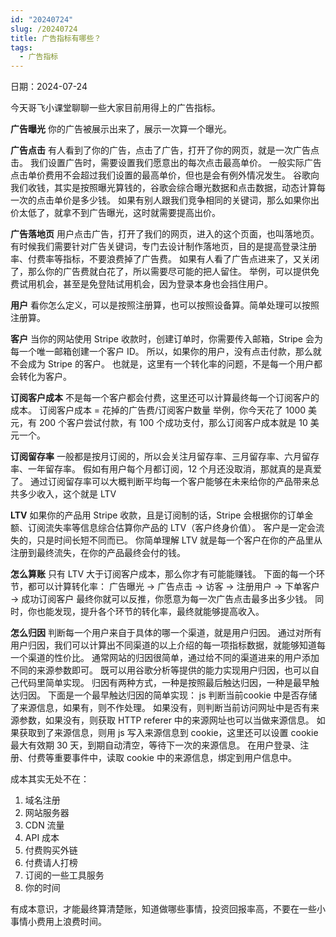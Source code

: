 ```yaml
---
id: "20240724"
slug: /20240724
title: 广告指标有哪些？
tags:
  - 广告指标
---
```

日期：2024-07-24

今天哥飞小课堂聊聊一些大家目前用得上的广告指标。

**广告曝光**
你的广告被展示出来了，展示一次算一个曝光。

**广告点击**
有人看到了你的广告，点击了广告，打开了你的网页，就是一次广告点击。
我们设置广告时，需要设置我们愿意出的每次点击最高单价。
一般实际广告点击单价费用不会超过我们设置的最高单价，但也是会有例外情况发生。
谷歌向我们收钱，其实是按照曝光算钱的，谷歌会综合曝光数据和点击数据，动态计算每一次的点击单价是多少钱。
如果有别人跟我们竞争相同的关键词，那么如果你出价太低了，就拿不到广告曝光，这时就需要提高出价。

**广告落地页**
用户点击广告，打开了我们的网页，进入的这个页面，也叫落地页。
有时候我们需要针对广告关键词，专门去设计制作落地页，目的是提高登录注册率、付费率等指标，不要浪费掉了广告费。
如果有人看了广告点进来了，又关闭了，那么你的广告费就白花了，所以需要尽可能的把人留住。
举例，可以提供免费试用机会，甚至是免登陆试用机会，因为登录本身也会挡住用户。

**用户**
看你怎么定义，可以是按照注册算，也可以按照设备算。简单处理可以按照注册算。

**客户**
当你的网站使用 Stripe 收款时，创建订单时，你需要传入邮箱，Stripe 会为每一个唯一邮箱创建一个客户 ID。
所以，如果你的用户，没有点击付款，那么就不会成为 Stripe 的客户。
也就是，这里有一个转化率的问题，不是每一个用户都会转化为客户。

**订阅客户成本**
不是每一个客户都会付费，这里还可以计算最终每一个订阅客户的成本。
订阅客户成本 = 花掉的广告费/订阅客户数量
举例，你今天花了 1000 美元，有 200 个客户尝试付款，有 100 个成功支付，那么订阅客户成本就是 10 美元一个。

**订阅留存率**
一般都是按月订阅的，所以会关注月留存率、三月留存率、六月留存率、一年留存率。
假如有用户每个月都订阅，12 个月还没取消，那就真的是真爱了。
通过订阅留存率可以大概判断平均每一个客户能够在未来给你的产品带来总共多少收入，这个就是 LTV

**LTV**
如果你的产品用 Stripe 收款，且是订阅制的话，Stripe 会根据你的订单金额、订阅流失率等信息综合估算你产品的 LTV（客户终身价值）。
客户是一定会流失的，只是时间长短不同而已。
你简单理解 LTV 就是每一个客户在你的产品里从注册到最终流失，在你的产品最终会付的钱。

**怎么算账**
只有 LTV 大于订阅客户成本，那么你才有可能能赚钱。
下面的每一个环节，都可以计算转化率：
广告曝光 -> 广告点击 -> 访客 -> 注册用户 -> 下单客户 -> 成功订阅客户
最终你就可以反推，你愿意为每一次广告点击最多出多少钱。
同时，你也能发现，提升各个环节的转化率，最终就能够提高收入。

**怎么归因**
判断每一个用户来自于具体的哪一个渠道，就是用户归因。
通过对所有用户归因，我们可以计算出不同渠道的以上介绍的每一项指标数据，就能够知道每一个渠道的性价比。
通常网站的归因很简单，通过给不同的渠道进来的用户添加不同的来源参数即可。
既可以用谷歌分析等提供的能力实现用户归因，也可以自己代码里简单实现。
归因有两种方式，一种是按照最后触达归因，一种是最早触达归因。
下面是一个最早触达归因的简单实现：
js 判断当前cookie 中是否存储了来源信息，如果有，则不作处理。
如果没有，则判断当前访问网址中是否有来源参数，如果没有，则获取 HTTP referer 中的来源网址也可以当做来源信息。
如果获取到了来源信息，则用 js 写入来源信息到 cookie，这里还可以设置 cookie 最大有效期 30 天，到期自动清空，等待下一次的来源信息。
在用户登录、注册、付费等重要事件中，读取 cookie 中的来源信息，绑定到用户信息中。


成本其实无处不在：
1. 域名注册
2. 网站服务器
3. CDN 流量
4. API 成本
5. 付费购买外链
6. 付费请人打榜
7. 订阅的一些工具服务
8. 你的时间

有成本意识，才能最终算清楚账，知道做哪些事情，投资回报率高，不要在一些小事情小费用上浪费时间。